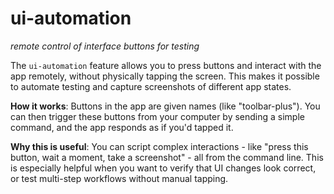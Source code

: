 # ui-automation
*remote control of interface buttons for testing*

The `ui-automation` feature allows you to press buttons and interact with the app remotely, without physically tapping the screen. This makes it possible to automate testing and capture screenshots of different app states.

**How it works**: Buttons in the app are given names (like "toolbar-plus"). You can then trigger these buttons from your computer by sending a simple command, and the app responds as if you'd tapped it.

**Why this is useful**: You can script complex interactions - like "press this button, wait a moment, take a screenshot" - all from the command line. This is especially helpful when you want to verify that UI changes look correct, or test multi-step workflows without manual tapping.
